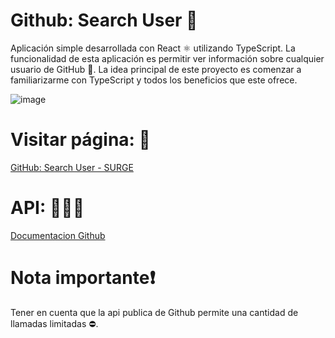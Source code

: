 # Github: Search User 🔎
Aplicación simple desarrollada con React ⚛️ utilizando TypeScript. 
La funcionalidad de esta aplicación es permitir ver información sobre cualquier usuario de GitHub 👤.
La idea principal de este proyecto es comenzar a familiarizarme con TypeScript y todos los beneficios que este ofrece. 

![image](https://github.com/PabloPoder/SearchUser-GitHub/assets/50326883/4d84373a-20ab-4971-8e32-08eb8d2d08db)


# Visitar página: 👀
[GitHub: Search User - SURGE](https://searchanyuser-github.surge.sh)

# API: 👨🏻‍💻
[Documentacion Github](https://docs.github.com/en/rest)

# Nota importante❗
Tener en cuenta que la api publica de Github permite una cantidad de llamadas limitadas ⛔.
